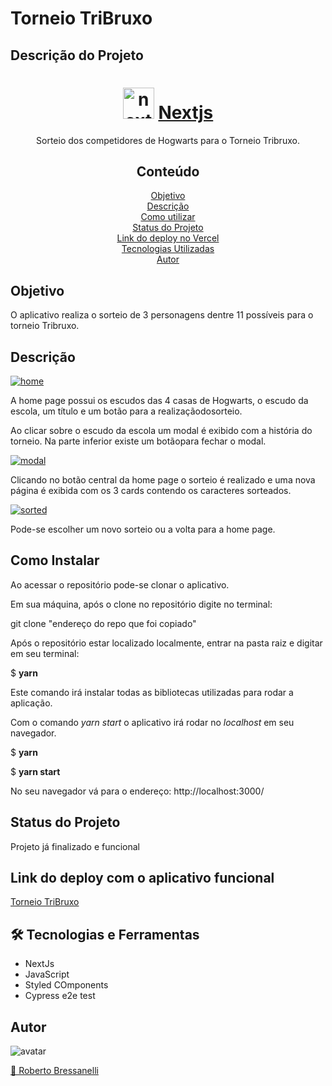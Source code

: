 # Torneio TriBruxo

## Descrição do Projeto

<h1 align="center">
    <a href="https://ibb.co/wKc3pk9">
        <img src="https://i.ibb.co/wKc3pk9/next.png" alt="next" border="0" width="50"></a>
    <a href="https://nextjs.org/">Nextjs</a>
</h1>
<p align="center">Sorteio dos competidores de Hogwarts para o Torneio Tribruxo.</p>

<h2 align="center">Conteúdo</h2>

<p align="center">
  <a href="#objetivo">Objetivo</a> <br />
  <a href="#description">Descrição</a> <br />
  <a href="#use">Como utilizar</a> <br />
  <a href="#status">Status do Projeto</a> <br />
  <a href="#deploy">Link do deploy no Vercel</a> <br />
  <a href="#tech">Tecnologias Utilizadas</a> <br />
  <a href="#author">Autor</a> <br />
</p>

<h2 id="objetivo">Objetivo</h2>

O aplicativo realiza o sorteio de 3 personagens dentre 11 possíveis para o torneio Tribruxo.

<h2 id="description">Descrição</h2>

<a href="https://ibb.co/t3P1SJY"><img src="https://i.ibb.co/t3P1SJY/home.png" alt="home" border="0"></a> 

A home page possui os escudos das 4 casas de Hogwarts, o escudo da escola, um título e um botão para a realizaçãodosorteio.

Ao clicar sobre o escudo da escola um modal é exibido com a história do torneio. Na parte inferior existe um botãopara fechar o modal.

<a href="https://ibb.co/xzrmwJg"><img src="https://i.ibb.co/xzrmwJg/modal.png" alt="modal" border="0"></a>

Clicando no botão central da home page o sorteio é realizado e uma nova página é exibida com os 3 cards contendo os caracteres sorteados.


<a href="https://ibb.co/FYCwC3k"><img src="https://i.ibb.co/FYCwC3k/sorted.png" alt="sorted" border="0"></a>

Pode-se escolher um novo sorteio ou a volta para a home page.

<h2 id="use">Como Instalar</h2>

Ao acessar o repositório pode-se clonar o aplicativo.

Em sua máquina, após o clone no repositório digite no terminal:

git clone "endereço do repo que foi copiado"

Após o repositório estar localizado localmente, entrar na pasta raiz e digitar em seu terminal:

$ **yarn**

Este comando irá instalar todas as bibliotecas utilizadas para rodar a aplicação.

Com o comando *yarn start* o aplicativo irá rodar no *localhost* em seu navegador.

$ **yarn**

$ **yarn start**

No seu navegador vá para o endereço:  http://localhost:3000/

<h2 id="status">Status do Projeto</h2>
<p>Projeto já finalizado e funcional</p>

<h2 id="deploy">Link do deploy com o aplicativo funcional</h2>
<p><a href="https://torneio-tribruxo-zeta.vercel.app/">Torneio TriBruxo</a></p>

<h2 id="tech">🛠 Tecnologias e Ferramentas</h2>
<ul>
  <li>NextJs</li>
  <li>JavaScript</li> 
  <li>Styled COmponents</li>
  <li>Cypress e2e test</li>
</ul>


<h2 id="author">Autor</h2>

<div>
  <img src="https://avatars.githubusercontent.com/u/79763201?s=96&v=4" alt="avatar" />
</div>

<a href="https://www.linkedin.com/in/robertobressanelli/"> 🚀 Roberto Bressanelli</a>
